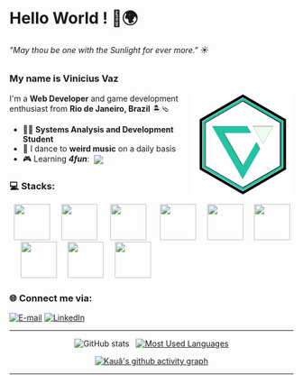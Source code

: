 
# Hello World ! 👋🌍
###### _"May thou be one with the Sunlight for ever more."_ ☀



### My name is Vinicius Vaz

<img align="right" alt="VV Logo" height="180rem" src="color-logo.svg">

I'm a **Web Developer** and game development enthusiast from **Rio de Janeiro, Brazil**  🏝🩴
- 👨‍💻 **Systems Analysis and Development Student**
- 🕺 I dance to **weird music** on a daily basis
- 🎮 Learning **_4fun_**: &nbsp;<img align='center' width='26' src="https://cdn.jsdelivr.net/gh/devicons/devicon@latest/icons/godot/godot-original.svg" />


### 💻 Stacks:
<div>
  &nbsp;&nbsp;<img width='64' height='64' src="https://cdn.jsdelivr.net/gh/devicons/devicon@latest/icons/typescript/typescript-plain.svg" />&nbsp;&nbsp;
  &nbsp;&nbsp;<img width='64' height='64' src="https://cdn.jsdelivr.net/gh/devicons/devicon@latest/icons/react/react-original.svg" />&nbsp;&nbsp;&nbsp;
  &nbsp;&nbsp;<img width='64' height='64' src="https://cdn.jsdelivr.net/gh/devicons/devicon@latest/icons/nextjs/nextjs-original.svg" />&nbsp;&nbsp;&nbsp;
  &nbsp;&nbsp;<img width='64' height='64' src="https://cdn.jsdelivr.net/gh/devicons/devicon@latest/icons/bootstrap/bootstrap-original.svg" />&nbsp;&nbsp;
    &nbsp;&nbsp;<img width='64' height='64' align="venter"src="https://cdn.jsdelivr.net/gh/devicons/devicon@latest/icons/knockout/knockout-plain-wordmark.svg" />&nbsp;&nbsp;
  &nbsp;&nbsp;<img width='64' height='64' src="https://cdn.jsdelivr.net/gh/devicons/devicon@latest/icons/nodejs/nodejs-original.svg"  />&nbsp;&nbsp;
  &nbsp;&nbsp;<img width='64' height='64' src="https://cdn.jsdelivr.net/gh/devicons/devicon@latest/icons/nestjs/nestjs-original.svg"  />&nbsp;&nbsp;
  &nbsp;&nbsp;<img width='64' height='64' src="https://cdn.jsdelivr.net/gh/devicons/devicon@latest/icons/prisma/prisma-original.svg" />&nbsp;&nbsp;
  &nbsp;&nbsp;<img width='64' height='64' src="https://cdn.jsdelivr.net/gh/devicons/devicon@latest/icons/amazonwebservices/amazonwebservices-original-wordmark.svg" />&nbsp;&nbsp;
</div>

### 🌐 Connect me via:
[![E-mail](https://img.shields.io/badge/-Email-000?style=for-the-badge&logo=gmail&logoColor=22c3a6&color:f1fcf9)](mailto:agvazvinicius@gmail.com)
[![LinkedIn](https://img.shields.io/badge/-LinkedIn-000?style=for-the-badge&logo=linkedin&logoColor=22c3a6&color:f1fcf9)](https://www.linkedin.com/in/viniciusagvaz/)
 

<div align="center">

---
  
![GitHub stats](https://github-readme-stats-git-masterrstaa-rickstaa.vercel.app/api?username=viniciusagvaz&hide_title=true&show_icons=true&include_all_commits=true&count_private=true&line_height=30&hide=issues&bg_color=000&title_color=22c3a6&text_color=f1fcf9&border_radius=8&border_color=22c3a6&icon_color=22c3a6&rank_icon=github)&nbsp;&nbsp;
[![Most Used Languages](https://github-readme-stats-git-masterrstaa-rickstaa.vercel.app/api/top-langs/?username=viniciusagvaz&line_height=10&layout=compact&hide_title=false&count_private=true&langs_count=6&show_icons=true&title_color=22c3a6&bg_color=000&text_color=f1fcf9&border_radius=8&border_color=22c3a6&count_private=true)](https://github.com/viniciusagvaz/github-readme-stats)


[![Kauã's github activity graph](https://github-readme-activity-graph.vercel.app/graph?username=viniciusagvaz&bg_color=1a1b27&color=6e93b5&line=ffffff&point=6e93b5&area=true&hide_border=true)](https://github.com/ashutosh00710/github-readme-activity-graph)

---
</div>
